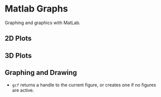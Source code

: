 # Matlab Graphs

Graphing and graphics with MatLab.

## 2D Plots

## 3D Plots

## Graphing and Drawing

* `gcf` returns a handle to the current figure, or creates one if no figures are active.
